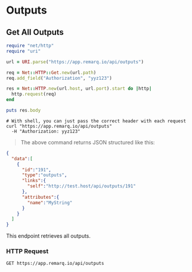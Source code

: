 # Outputs

## Get All Outputs

```ruby
require "net/http"
require "uri"

url = URI.parse("https://app.remarq.io/api/outputs")

req = Net::HTTP::Get.new(url.path)
req.add_field("Authorization", "yyz123")

res = Net::HTTP.new(url.host, url.port).start do |http|
  http.request(req)
end

puts res.body
```

```shell
# With shell, you can just pass the correct header with each request
curl "https://app.remarq.io/api/outputs"
  -H "Authorization: yyz123"
```

> The above command returns JSON structured like this:

```json
{
  "data":[
    {
      "id":"191",
      "type":"outputs",
      "links":{
        "self":"http://test.host/api/outputs/191"
      },
      "attributes":{
        "name":"MyString"
      }
    }
  ]
}
```

This endpoint retrieves all outputs.

### HTTP Request

`GET https://app.remarq.io/api/outputs`




